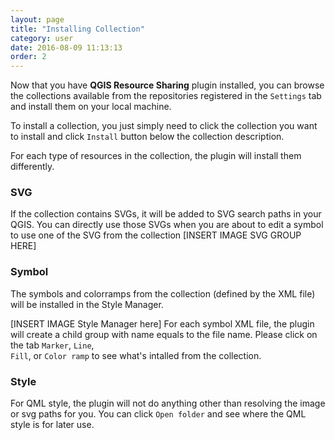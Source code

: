 ```yaml
---
layout: page
title: "Installing Collection"
category: user
date: 2016-08-09 11:13:13
order: 2
---
```

Now that you have **QGIS Resource Sharing** plugin installed, you can browse 
the collections available from the repositories registered in the 
```Settings``` tab and install them on your local machine.

To install a collection, you just simply need to click the collection you 
want to install and click ```Install``` button below the collection description.

For each type of resources in the collection, the plugin will install them 
differently.

### SVG
If the collection contains SVGs, it will be added to SVG search paths in your
 QGIS. You can directly use those SVGs when you are about to edit a symbol to
  use one of the SVG from the collection
  [INSERT IMAGE SVG GROUP HERE]
  
### Symbol
The symbols and colorramps from the collection (defined by the XML 
file) will be installed in the Style Manager. 

[INSERT IMAGE Style Manager here]
For each symbol XML file, the plugin will create a child group with name equals
to the file name. Please click on the tab ```Marker```, ```Line```,  
```Fill```, or ```Color ramp``` to see what's intalled from the collection.
 
### Style
For QML style, the plugin will not do anything other than resolving the image
 or svg paths for you. You can click ```Open folder``` and see where the QML 
 style is for later use.
 

